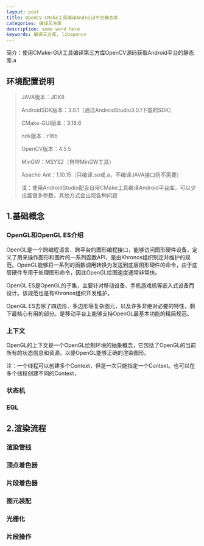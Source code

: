 ```yaml
---
layout: post
title: OpenCV-CMake工具编译Android平台静态库
categories: 编译三方库
description: some word here
keywords: 编译三方库, libopencv
---
```


简介：使用CMake-GUI工具编译第三方库OpenCV源码获取Android平台的静态库.a

## 环境配置说明

> JAVA版本：JDK8
>
> AndroidSDK版本：3.0.1（通过AndroidStudio3.0.1下载的SDK）
>
> CMake-GUI版本：3.18.6
>
> ndk版本：r16b
>
> OpenCV版本：4.5.5
>
> MinGW：MSYS2（自带MinGW工具）
>
> Apache Ant：1.10.15（只编译.so或.a，不编译JAVA接口则不需要）
>
> 注：使用AndroidStudio配合自带CMake工具编译Android平台库，可以少设置很多参数，其他方式会出现各种问题

## 1.基础概念

### OpenGL和OpenGL ES介绍

OpenGL是一个跨编程语言、跨平台的图形编程接口，能够访问图形硬件设备，定义了用来操作图形和图片的一系列函数API，是由Khronos组织制定并维护的规范。OpenGL能够将一系列的函数调用转换为发送到底层图形硬件的命令，由于底层硬件专用于处理图形命令，因此OpenGL绘图速度通常非常快。

OpenGL ES是OpenGL的子集，主要针对移动设备、手机游戏机等嵌入式设备而设计。该规范也是有Khronos组织开发维护。

OpenGL ES去除了四边形、多边形等复杂图元，以及许多非绝对必要的特性，剩下最核心有用的部分。是移动平台上能够支持OpenGL最基本功能的精简规范。

### 上下文

OpenGL的上下文是一个OpenGL绘制环境的抽象概念，它包括了OpenGL的当前所有的状态信息和资源，以便OpenGL能够正确的渲染图形。

注：一个线程可以创建多个Context，但是一次只能指定一个Context。也可以在多个线程创建不同的Context，

### 状态机

### EGL

## 2.渲染流程

### 渲染管线

### 顶点着色器

### 片段着色器

### 图元装配

### 光栅化

### 片段操作